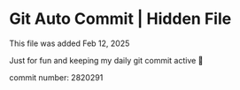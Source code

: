 # Git Auto Commit | Hidden File

This file was added Feb 12, 2025

Just for fun and keeping my daily git commit active 🤪

commit number: 2820291
